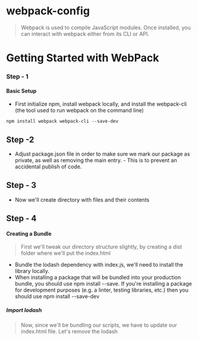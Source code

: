 # webpack-config
> Webpack is used to compile JavaScript modules. Once installed, you can interact with webpack either from its CLI or API. 

# Getting Started with WebPack

### Step - 1

#### Basic Setup
-  First initialize npm, install webpack locally, and install the webpack-cli (the tool used to run webpack on the command line)

```
npm install webpack webpack-cli --save-dev
```

## Step -2 
- Adjust package.json file in order to make sure we mark our package as private, as well as removing the main entry. - This is to prevent an accidental publish of code. 

## Step - 3
- Now we'll create directory with files and their contents

## Step - 4 

#### Creating a Bundle
> First we'll tweak our directory structure slightly, by creating a dist folder where we'll put the index.html
- Bundle the lodash dependency with index.js, we'll need to install the library locally.
- When installing a package that will be bundled into your production bundle, you should use npm install --save. If you're installing a package for development purposes (e.g. a linter, testing libraries, etc.) then you should use npm install --save-dev

##### Import lodash
> Now, since we'll be bundling our scripts, we have to update our index.html file. Let's remove the lodash <script>, as we now import it, and modify the other <script> tag to load the bundle, instead of the raw ./src file:
 
 ```
 npm install --save lodash
 ```

## Step - 5

#### Run WebPack
>  let's run npx webpack, which will take our script at src/index.js as the entry point, and will generate dist/main.js as the output. The npx command, which ships with Node 8.2/npm 5.2.0 or higher, runs the webpack binary (./node_modules/.bin/webpack) of the webpack package we installed in the beginning.
- Open index.html from the dist directory in your browser and, if everything went right, you should see the following text: 'Hello webpack'.

```
 npx webpack
```

## Step - 6
 #### Using a Configuration

 > As of version 4, webpack doesn't require any configuration, but most projects will need a more complex setup, which is why webpack supports a configuration file. This is much more efficient than having to manually type in a lot of commands in the terminal, so let's create one.
 - Run the build again but instead using our new configuration file:

 ```
 npx webpack --config webpack.config.js
 ```
 - A configuration file allows far more flexibility than CLI usage. We can specify loader rules, plugins, resolve options and many other enhancements this way.

 ## Step - 7

 #### NPM Scripts
 > Given it's not particularly fun to run a local copy of webpack from the CLI.
 - Set up a little shortcut by adding npm script on package.json file
 - Now the npm run build command can be used in place of the npx command used earlier. 
 - Note that within scripts we can reference locally installed npm packages by name the same way we did with npx. 
 - Run the command and see if your script alias works:
  
  ```
  npx run build
  ```

  # Setting up HtmlWebpackPlugin
  > All the distribution files will be placed in /dist directory. 
  > Files should not manually be created in the /dist folder, as there's a risk they will be overwritten. 
  > Therefore, install the HtmlWebpackPlugin to automatically create the index.html file in the /dist directory.

#### Instructions followed
- When creating HTMLWebpackPlugin, [setting up HtmlWebpackPlugin](https://webpack.js.org/guides/output-management/#setting-up-htmlwebpackplugin) intructions and notes were used in setting up this project.

  ## Step - 1

  #### Install webpack.config.js file:

  ```
  npm install --save-dev html-webpack-plugin
  ```
 ## Step - 2
- Add htmlpackage plugin and include it on the webpack.config.js file
- run and build the htmlwebpack plugin using the following command

```
npm run build
```
- After running the build HtmlWebpackPlugin by default will generate its own index.html file, even though already there's one in the dist/ folder. This means that it will replace the initial index.html file with a newly generated one.

## Step - 3

#### Cleaning up the /dist folder
- General it's good practice to clean the /dist folder before each build, so that only used files will be generated. - That is done using output.clean option on the webpack.config.js file

```
 clean: true,
 ``

 - Run npm run build to clean directory

 ## Step - 4
 #### Modify webpack.config.js
 - Modify webpack.config.js to point HtmlWebpackPlugin towards your template created
 